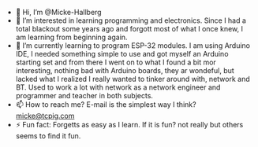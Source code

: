 - 👋 Hi, I’m @Micke-Hallberg
- 👀 I’m interested in learning programming and electronics. Since I had a total blackout some years ago and forgott most of what I once knew, I am learning from beginning again.
- 🌱 I’m currently learning to program ESP-32 modules. I am using Arduino IDE, I needed something simple to use and got myself an Arduino starting set and from there I went on to
  what I found a bit mor interesting, nothing bad with Arduino boards, they ar wondeful, but lacked what I realized I really wanted to tinker around with, network and BT. Used to work a lot with network as a
network engineer and programmer and teacher in both subjects. 
- 📫 How to reach me? E-mail is the simplest way I think? micke@tcpig.com
- ⚡ Fun fact: Forgetts as easy as I learn. If it is fun? not really but others seems to find it fun. 

<!---
Micke-Hallberg/Micke-Hallberg is a ✨ special ✨ repository because its `README.md` (this file) appears on your GitHub profile.
You can click the Preview link to take a look at your changes.
--->
